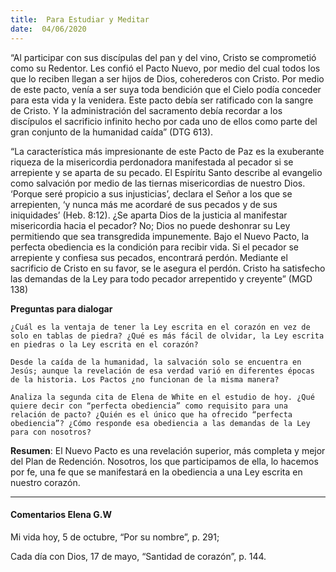 ```yaml
---
title:  Para Estudiar y Meditar
date:  04/06/2020
---
```


“Al participar con sus discípulas del pan y del vino, Cristo se comprometió como su Redentor. Les confió el Pacto Nuevo, por medio del cual todos los que lo reciben llegan a ser hijos de Dios, coherederos con Cristo. Por medio de este pacto, venía a ser suya toda bendición que el Cielo podía conceder para esta vida y la venidera. Este pacto debía ser ratificado con la sangre de Cristo. Y la administración del sacramento debía recordar a los discípulos el sacrificio infinito hecho por cada uno de ellos como parte del gran conjunto de la humanidad caída” (DTG 613).

“La característica más impresionante de este Pacto de Paz es la exuberante riqueza de la misericordia perdonadora manifestada al pecador si se arrepiente y se aparta de su pecado. El Espíritu Santo describe al evangelio como salvación por medio de las tiernas misericordias de nuestro Dios. ‘Porque seré propicio a sus injusticias’, declara el Señor a los que se arrepienten, ‘y nunca más me acordaré de sus pecados y de sus iniquidades’ (Heb. 8:12). ¿Se aparta Dios de la justicia al manifestar misericordia hacia el pecador? No; Dios no puede deshonrar su Ley permitiendo que sea transgredida impunemente. Bajo el Nuevo Pacto, la perfecta obediencia es la condición para recibir vida. Si el pecador se arrepiente y confiesa sus pecados, encontrará perdón. Mediante el sacrificio de Cristo en su favor, se le asegura el perdón. Cristo ha satisfecho las demandas de la Ley para todo pecador arrepentido y creyente” (MGD 138)

**Preguntas para dialogar**

`¿Cuál es la ventaja de tener la Ley escrita en el corazón en vez de solo en tablas de piedra? ¿Qué es más fácil de olvidar, la Ley escrita en piedras o la Ley escrita en el corazón?`

`Desde la caída de la humanidad, la salvación solo se encuentra en Jesús; aunque la revelación de esa verdad varió en diferentes épocas de la historia. Los Pactos ¿no funcionan de la misma manera?`

`Analiza la segunda cita de Elena de White en el estudio de hoy. ¿Qué quiere decir con “perfecta obediencia” como requisito para una relación de pacto? ¿Quién es el único que ha ofrecido “perfecta obediencia”? ¿Cómo responde esa obediencia a las demandas de la Ley para con nosotros?`

**Resumen**:  El Nuevo Pacto es una revelación superior, más completa y mejor del Plan de Redención. Nosotros, los que participamos de ella, lo hacemos por fe, una fe que se manifestará en la obediencia a una Ley escrita en nuestro corazón.

---

#### Comentarios Elena G.W

Mi vida hoy, 5 de octubre, “Por su nombre”, p. 291;

Cada día con Dios, 17 de mayo, “Santidad de corazón”, p. 144.